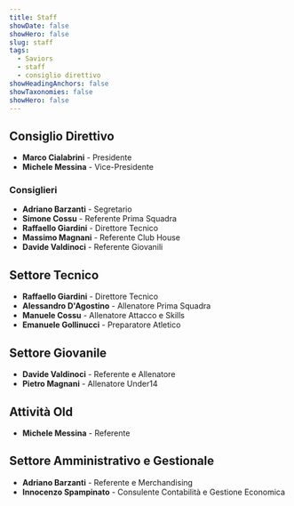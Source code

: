 ```yaml
---
title: Staff
showDate: false
showHero: false
slug: staff
tags:
  - Saviors
  - staff
  - consiglio direttivo
showHeadingAnchors: false
showTaxonomies: false
showHero: false
---
```


## Consiglio Direttivo

- **Marco Cialabrini** - Presidente
- **Michele Messina** - Vice-Presidente

### Consiglieri

- **Adriano Barzanti** - Segretario
- **Simone Cossu** - Referente Prima Squadra
- **Raffaello Giardini** - Direttore Tecnico
- **Massimo Magnani** - Referente Club House
- **Davide Valdinoci** - Referente Giovanili

## Settore Tecnico

- **Raffaello Giardini** - Direttore Tecnico
- **Alessandro D'Agostino** - Allenatore Prima Squadra
- **Manuele Cossu** - Allenatore Attacco e Skills
- **Emanuele Gollinucci** - Preparatore Atletico

## Settore Giovanile

- **Davide Valdinoci** - Referente e Allenatore
- **Pietro Magnani** - Allenatore Under14

## Attività Old

- **Michele Messina** - Referente

## Settore Amministrativo e Gestionale

- **Adriano Barzanti** - Referente e Merchandising
- **Innocenzo Spampinato** - Consulente Contabilità e Gestione Economica
